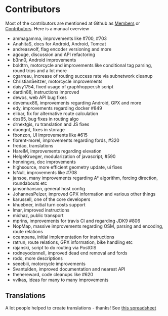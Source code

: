 # Contributors

Most of the contributors are mentioned at Github as [Members](https://github.com/graphhopper?tab=members) or [Contributors](https://github.com/graphhopper/graphhopper/contributors). Here is a manual overview

 * ammagamma, improvements like #700, #703
 * AnahitaS, docs for Android, Android, Tomcat
 * andreaswolf, flag encoder versioning and more
 * agouge, discussion and API refactoring
 * b3nn0, Android improvements
 * boldtrn, motorcycle and improvements like conditional tag parsing, round trips and a lot more
 * cgarreau, increase of routing success rate via subnetwork cleanup
 * ChristianSeitzer, motorcycle improvements
 * daisy1754, fixed usage of graphhopper.sh script
 * dardin88, instructions improved
 * dewos, web API bug fixes
 * devemux86, improvements regarding Android, GPX and more
 * edy, improvements regarding docker #849
 * elibar, fix for alternative route calculation
 * dos65, bug fixes in routing algo
 * drnextgis, ru translation and JS fixes
 * duongnt, fixes in storage
 * fbonzon, UI improvements like #615
 * florent-morel, improvements regarding fords, #320
 * fredao, translations 
 * HarelM, improvements regarding elevation
 * HelgeKrueger, modularization of javascript, #590
 * henningvs, doc improvements
 * highsource, more efficient geometry update, ui fixes
 * IsNull, improvements like #708
 * jansoe, many improvements regarding A* algorithm, forcing direction, roundabouts etc
 * jansonhanson, general host config
 * JohannesPelzer, improved GPX information and various other things
 * karussell, one of the core developers
 * khuebner, initial turn costs support
 * lmar, improved instructions
 * michaz, public transport
 * mprins, improvements for travis CI and regarding JDK9 #806
 * NopMap, massive improvements regarding OSM, parsing and encoding, route relations
 * ocampana, initial implementation for instructions
 * ratrun, route relations, GPX information, bike handling etc
 * rajanski, script to do routing via PostGIS
 * rodneyodonnell, improved dead end removal and fords
 * rodo, more descriptions
 * seeebiii, motorcycle improvements 
 * Svantulden, improved documentation and nearest API
 * thehereward, code cleanups like #620
 * vvikas, ideas for many to many improvements

## Translations

A lot people helped to create translations - thanks!
See [this spreadsheet](https://docs.google.com/spreadsheet/ccc?key=0AmukcXek0JP6dGM4R1VTV2d3TkRSUFVQakhVeVBQRHc#gid=0)
